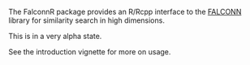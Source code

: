 The FalconnR package provides an R/Rcpp interface to the
[FALCONN](https://falconn-lib.org/) library for similarity
search in high dimensions.

This is in a very alpha state.

See the introduction vignette for more on usage.

